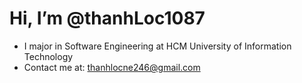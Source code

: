# Hi, I’m @thanhLoc1087
- I major in Software Engineering at HCM University of Information Technology 
- Contact me at: thanhlocne246@gmail.com

<!---
thanhLoc1087/thanhLoc1087 is a ✨ special ✨ repository because its `README.md` (this file) appears on your GitHub profile.
You can click the Preview link to take a look at your changes.
--->
